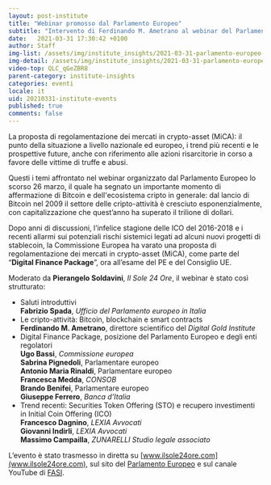 ```yaml
---
layout: post-institute
title: "Webinar promosso dal Parlamento Europeo"
subtitle: "Intervento di Ferdinando M. Ametrano al webinar del Parlamento Europeo sulla proposta di regolamentazione dei mercati in crypto-asset"
date:   2021-03-31 17:30:42 +0100
author: Staff
img-list: /assets/img/institute_insights/2021-03-31-parlamento-europeo-thumb.jpg
img-detail: /assets/img/institute_insights/2021-03-31-parlamento-europeo.png
video-top: QLC_qGeZBR8
parent-category: institute-insights
categories: eventi
locale: it
uid: 20210331-institute-events
published: true
comments: false
---
```

La proposta di regolamentazione dei mercati in crypto-asset (MiCA):
il punto della situazione a livello nazionale ed europeo,
i trend più recenti e le prospettive future,
anche con riferimento alle azioni risarcitorie in corso a favore delle vittime di truffe e abusi.

Questi i temi affrontato nel webinar organizzato dal Parlamento Europeo lo scorso 26 marzo,
il quale ha segnato un importante momento di affermazione di Bitcoin e dell'ecosistema cripto in generale:
dal lancio di Bitcoin nel 2009 il settore delle cripto-attività è cresciuto esponenzialmente,
con capitalizzazione che quest’anno ha superato il trilione di dollari.

Dopo anni di discussioni, l’infelice stagione delle ICO del 2016-2018 e
i recenti allarmi sui potenziali rischi sistemici legati ad alcuni nuovi progetti di stablecoin,
la Commissione Europea ha varato una proposta di regolamentazione dei mercati in crypto-asset (MiCA),
come parte del “**Digital Finance Package**”, ora all’esame del PE e del Consiglio UE.

Moderato da **Pierangelo Soldavini**, *Il Sole 24 Ore*, il webinar è stato così strutturato:

- Saluti introduttivi  
  **Fabrizio Spada**, *Ufficio del Parlamento europeo in Italia*
- Le cripto-attività: Bitcoin, blockchain e smart contracts  
  **Ferdinando M. Ametrano**, direttore scientifico del *Digital Gold Institute*
- Digital Finance Package, posizione del Parlamento Europeo e degli enti regolatori  
  **Ugo Bassi**, *Commissione europea*  
  **Sabrina Pignedoli**, Parlamentare europeo  
  **Antonio Maria Rinaldi**, Parlamentare europeo  
  **Francesca Medda**, *CONSOB*  
  **Brando Benifei**, Parlamentare europeo  
  **Giuseppe Ferrero**, *Banca d’Italia*  
- Trend recenti: Securities Token Offering (STO) e recupero investimenti in Initial Coin Offering (ICO)  
  **Francesco Dagnino**, *LEXIA Avvocati*  
  **Giovanni Indirli**, *LEXIA Avvocati*  
  **Massimo Campailla**, *ZUNARELLI Studio legale associato*

L’evento è stato trasmesso in diretta su [www.ilsole24ore.com](www.ilsole24ore.com),
sul sito del [Parlamento Europeo](https://www.europarl.europa.eu/italy/it/succede-al-pe/cripto-attivit%C3%A0-tra-recenti-sviluppi-e-digital-finance-package)
e sul canale YouTube di [FASI](https://youtu.be/QLC_qGeZBR8).
